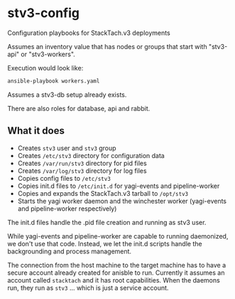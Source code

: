 stv3-config
==============

Configuration playbooks for StackTach.v3 deployments

Assumes an inventory value that has nodes or groups that start with "stv3-api" or "stv3-workers".

Execution would look like:

```bash
ansible-playbook workers.yaml 
```

Assumes a stv3-db setup already exists.

There are also roles for database, api and rabbit. 

What it does
------------

* Creates `stv3` user and `stv3` group
* Creates `/etc/stv3` directory for configuration data
* Creates `/var/run/stv3` directory for pid files
* Creates `/var/log/stv3` directory for log files
* Copies config files to `/etc/stv3`
* Copies init.d files to `/etc/init.d` for yagi-events and pipeline-worker
* Copies and expands the StackTach.v3 tarball to `/opt/stv3`
* Starts the yagi worker daemon and the winchester worker 
    (yagi-events and pipeline-worker respectively)

The init.d files handle the .pid file creation and running as stv3 user.

While yagi-events and pipeline-worker are capable to running daemonized, we don't use that code.
Instead, we let the init.d scripts handle the backgrounding and process management.

The connection from the host machine to the target machine has to have a secure account already created for anisble to run. Currently it assumes an account called `stacktach` and it has root capabilities. When the daemons run, they run as `stv3` ... which is just a service account. 
